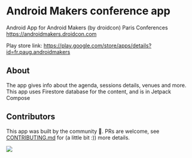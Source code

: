 <h1>Android Makers conference app</h1>

Android App for Android Makers (by droidcon) Paris Conferences https://androidmakers.droidcon.com

Play store link: https://play.google.com/store/apps/details?id=fr.paug.androidmakers

<h2>About</h2>

The app gives info about the agenda, sessions details, venues and more.<br>
This app uses Firestore database for the content, and is in Jetpack Compose

<h2>Contributors</h2>

This app was built by the community 💚. PRs are welcome, see [CONTRIBUTING.md](CONTRIBUTING.md) for (a little bit :)) more details.

<a href="https://github.com/paug/androidmakersapp/graphs/contributors">
  <img src="https://contrib.rocks/image?repo=paug/androidmakersapp" />
</a>


